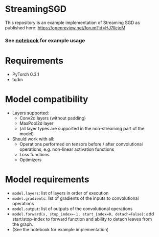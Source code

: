 # StreamingSGD
This repository is an example implementation of Streaming SGD as published here: https://openreview.net/forum?id=HJ7lIcjoM

### See [notebook](https://github.com/DIAGNijmegen/StreamingSGD/blob/master/SSGD%20example.ipynb) for example usage

# Requirements
  - PyTorch 0.3.1
  - tqdm
  
# Model compatibility
  - Layers supported:
    - Conv2d layers (without padding)
    - MaxPool2d layer
    - (all layer types are supported in the non-streaming part of the model)
  - Should work with all:
    - Operations performed on tensors before / after convolutional operations, e.g. non-linear activation functions
    - Loss functions
    - Optimizers
    
# Model requirements
  - `model.layers`: list of layers in order of execution
  - `model.gradients`: list of gradients of the inputs to convolutional operations
  - `model.output`: list of outputs of the convolutional operations
  - `model.forward(x, stop_index=-1, start_index=0, detach=False)`: add start/stop-index to forward function and ability to detach leaves from the graph. 
  - (See the notebook for example implementation)

